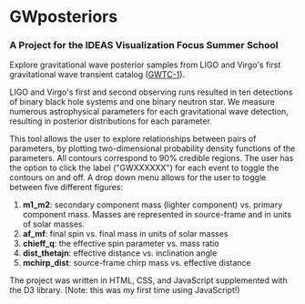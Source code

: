 # GWposteriors
### A Project for the IDEAS Visualization Focus Summer School
Explore gravitational wave posterior samples from LIGO and Virgo's first gravitational wave transient catalog ([GWTC-1](https://journals.aps.org/prx/pdf/10.1103/PhysRevX.9.031040)).

LIGO and Virgo's first and second observing runs resulted in ten detections of binary black hole systems and one binary neutron star. We measure numerous astrophysical parameters for each gravitational wave detection, resulting in posterior distributions for each parameter.

This tool allows the user to explore relationships between pairs of parameters, by plotting two-dimensional probability density functions of the parameters. All contours correspond to 90% credible regions. The user has the option to click the label ("GWXXXXXX") for each event to toggle the contours on and off. A drop down menu allows for the user to toggle between five different figures:

1. **m1_m2**: secondary component mass (lighter component) vs. primary component mass. Masses are represented in source-frame and in units of solar masses.
2. **af_mf**: final spin vs. final mass in units of solar masses
3. **chieff_q**: the effective spin parameter vs. mass ratio
4. **dist_thetajn**: effective distance vs. inclination angle
5. **mchirp_dist**: source-frame chirp mass vs. effective distance

The project was written in HTML, CSS, and JavaScript supplemented with the D3 library. (Note: this was my first time using JavaScript!)
